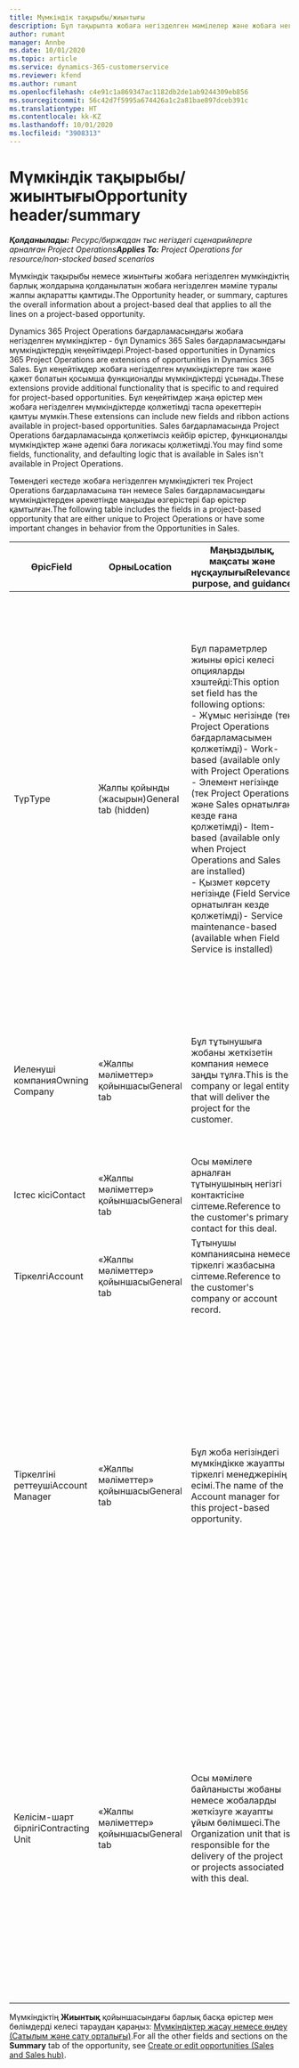 ```yaml
---
title: Мүмкіндік тақырыбы/жиынтығы
description: Бұл тақырыпта жобаға негізделген мәмілелер және жобаға негізделген мүмкіндік жолдары туралы ақпарат берілген.
author: rumant
manager: Annbe
ms.date: 10/01/2020
ms.topic: article
ms.service: dynamics-365-customerservice
ms.reviewer: kfend
ms.author: rumant
ms.openlocfilehash: c4e91c1a869347ac1182db2de1ab9244309eb856
ms.sourcegitcommit: 56c42d7f5995a674426a1c2a81bae897dceb391c
ms.translationtype: HT
ms.contentlocale: kk-KZ
ms.lasthandoff: 10/01/2020
ms.locfileid: "3908313"
---
```

# <a name="opportunity-headersummary"></a><span data-ttu-id="247b5-103">Мүмкіндік тақырыбы/жиынтығы</span><span class="sxs-lookup"><span data-stu-id="247b5-103">Opportunity header/summary</span></span>

<span data-ttu-id="247b5-104">_**Қолданылады:** Ресурс/биржадан тыс негіздегі сценарийлерге арналған Project Operations_</span><span class="sxs-lookup"><span data-stu-id="247b5-104">_**Applies To:** Project Operations for resource/non-stocked based scenarios_</span></span>


<span data-ttu-id="247b5-105">Мүмкіндік тақырыбы немесе жиынтығы жобаға негізделген мүмкіндіктің барлық жолдарына қолданылатын жобаға негізделген мәміле туралы жалпы ақпаратты қамтиды.</span><span class="sxs-lookup"><span data-stu-id="247b5-105">The Opportunity header, or summary, captures the overall information about a project-based deal that applies to all the lines on a project-based opportunity.</span></span>

<span data-ttu-id="247b5-106">Dynamics 365 Project Operations бағдарламасындағы жобаға негізделген мүмкіндіктер - бұл Dynamics 365 Sales бағдарламасындағы мүмкіндіктердің кеңейтімдері.</span><span class="sxs-lookup"><span data-stu-id="247b5-106">Project-based opportunities in Dynamics 365 Project Operations are extensions of opportunities in Dynamics 365 Sales.</span></span> <span data-ttu-id="247b5-107">Бұл кеңейтімдер жобаға негізделген мүмкіндіктерге тән және қажет болатын қосымша функционалды мүмкіндіктерді ұсынады.</span><span class="sxs-lookup"><span data-stu-id="247b5-107">These extensions provide additional functionality that is specific to and required for project-based opportunities.</span></span> <span data-ttu-id="247b5-108">Бұл кеңейтімдер жаңа өрістер мен жобаға негізделген мүмкіндіктерде қолжетімді таспа әрекеттерін қамтуы мүмкін.</span><span class="sxs-lookup"><span data-stu-id="247b5-108">These extensions can include new fields and ribbon actions available in project-based opportunities.</span></span> <span data-ttu-id="247b5-109">Sales бағдарламасында Project Operations бағдарламасында қолжетімсіз кейбір өрістер, функционалды мүмкіндіктер және әдепкі баға логикасы қолжетімді.</span><span class="sxs-lookup"><span data-stu-id="247b5-109">You may find some fields, functionality, and defaulting logic that is available in Sales isn't available in Project Operations.</span></span>

<span data-ttu-id="247b5-110">Төмендегі кестеде жобаға негізделген мүмкіндіктегі тек Project Operations бағдарламасына тән немесе Sales бағдарламасындағы мүмкіндіктерден әрекетінде маңызды өзгерістері бар өрістер қамтылған.</span><span class="sxs-lookup"><span data-stu-id="247b5-110">The following table includes the fields in a project-based opportunity that are either unique to Project Operations or have some important changes in behavior from the Opportunities in Sales.</span></span>

| <span data-ttu-id="247b5-111">**Өріс**</span><span class="sxs-lookup"><span data-stu-id="247b5-111">**Field**</span></span> | <span data-ttu-id="247b5-112">**Орны**</span><span class="sxs-lookup"><span data-stu-id="247b5-112">**Location**</span></span> | <span data-ttu-id="247b5-113">**Маңыздылық, мақсаты және нұсқаулығы**</span><span class="sxs-lookup"><span data-stu-id="247b5-113">**Relevance, purpose, and guidance**</span></span> | <span data-ttu-id="247b5-114">**Төменгі әсер**</span><span class="sxs-lookup"><span data-stu-id="247b5-114">**Downstream impact**</span></span> |
| --- | --- | --- | --- |
| <span data-ttu-id="247b5-115">Түр</span><span class="sxs-lookup"><span data-stu-id="247b5-115">Type</span></span> | <span data-ttu-id="247b5-116">Жалпы қойынды (жасырын)</span><span class="sxs-lookup"><span data-stu-id="247b5-116">General tab (hidden)</span></span> | <span data-ttu-id="247b5-117">Бұл параметрлер жиыны өрісі келесі опцияларды хэштейді:</span><span class="sxs-lookup"><span data-stu-id="247b5-117">This option set field has the following options:</span></span></br><span data-ttu-id="247b5-118">- Жұмыс негізінде (тек Project Operations бағдарламасымен қолжетімді)</span><span class="sxs-lookup"><span data-stu-id="247b5-118">- Work-based (available only with Project Operations)</span></span></br><span data-ttu-id="247b5-119">- Элемент негізінде (тек Project Operations және Sales орнатылған кезде ғана қолжетімді)</span><span class="sxs-lookup"><span data-stu-id="247b5-119">- Item-based (available only when Project Operations and Sales are installed)</span></span></br><span data-ttu-id="247b5-120">- Қызмет көрсету негізінде (Field Service орнатылған кезде қолжетімді)</span><span class="sxs-lookup"><span data-stu-id="247b5-120">- Service maintenance-based (available when Field Service is installed)</span></span> | <span data-ttu-id="247b5-121">Project Operations бағдарламасын пайдаланған кезде, бұл өрістің мәні автоматты түрде мүмкіндікті жоба негізінде жіктейтін **Жұмыс негізінде** мәніне орнатылады.</span><span class="sxs-lookup"><span data-stu-id="247b5-121">When you use Project Operations, this field value is automatically set to **Work-based** which classifies the Opportunity as project-based.</span></span> <span data-ttu-id="247b5-122">Осы мәміле үшін алдағы сатылым процестеріндегі барлық жобаға тән кеңейтімдер мен функционалды мүмкіндікті іске қосу үшін мүмкіндік жобаға негізделген болуы қажет.</span><span class="sxs-lookup"><span data-stu-id="247b5-122">An Opportunity should be project-based to enable all project-specific extensions and functionality in the downstream sales process for this deal.</span></span> |
| <span data-ttu-id="247b5-123">Иеленуші компания</span><span class="sxs-lookup"><span data-stu-id="247b5-123">Owning Company</span></span> | <span data-ttu-id="247b5-124">«Жалпы мәліметтер» қойыншасы</span><span class="sxs-lookup"><span data-stu-id="247b5-124">General tab</span></span> | <span data-ttu-id="247b5-125">Бұл тұтынушыға жобаны жеткізетін компания немесе заңды тұлға.</span><span class="sxs-lookup"><span data-stu-id="247b5-125">This is the company or legal entity that will deliver the project for the customer.</span></span> | <span data-ttu-id="247b5-126">Бұл өріс туралы ақпарат осы Мүмкіндіктен жасалған Жобаның баға ұсынысының сәйкес өрісіне көшіріледі.</span><span class="sxs-lookup"><span data-stu-id="247b5-126">This field information will be copied to the corresponding field on the Project quote that is created from this Opportunity.</span></span> |
| <span data-ttu-id="247b5-127">Істес кісі</span><span class="sxs-lookup"><span data-stu-id="247b5-127">Contact</span></span> | <span data-ttu-id="247b5-128">«Жалпы мәліметтер» қойыншасы</span><span class="sxs-lookup"><span data-stu-id="247b5-128">General tab</span></span> | <span data-ttu-id="247b5-129">Осы мәмілеге арналған тұтынушының негізгі контактісіне сілтеме.</span><span class="sxs-lookup"><span data-stu-id="247b5-129">Reference to the customer's primary contact for this deal.</span></span> | |
| <span data-ttu-id="247b5-130">Тіркелгі</span><span class="sxs-lookup"><span data-stu-id="247b5-130">Account</span></span> | <span data-ttu-id="247b5-131">«Жалпы мәліметтер» қойыншасы</span><span class="sxs-lookup"><span data-stu-id="247b5-131">General tab</span></span> | <span data-ttu-id="247b5-132">Тұтынушы компаниясына немесе тіркелгі жазбасына сілтеме.</span><span class="sxs-lookup"><span data-stu-id="247b5-132">Reference to the customer's company or account record.</span></span> | |
| <span data-ttu-id="247b5-133">Тіркелгіні реттеуші</span><span class="sxs-lookup"><span data-stu-id="247b5-133">Account Manager</span></span> | <span data-ttu-id="247b5-134">«Жалпы мәліметтер» қойыншасы</span><span class="sxs-lookup"><span data-stu-id="247b5-134">General tab</span></span> | <span data-ttu-id="247b5-135">Бұл жоба негізіндегі мүмкіндікке жауапты тіркелгі менеджерінің есімі.</span><span class="sxs-lookup"><span data-stu-id="247b5-135">The name of the Account manager for this project-based opportunity.</span></span> | <span data-ttu-id="247b5-136">Тіркелгі менеджері осы жобаны аяқтау арқылы тұтынушымен қарым-қатынасты басқаруға жауапты.</span><span class="sxs-lookup"><span data-stu-id="247b5-136">The Account manager is responsible for managing the relationship with the customer through the completion of this project.</span></span> <span data-ttu-id="247b5-137">Тіркелгі менеджерімен байланыстырылған тіркелетін ресурстардың жазбасына сүйене отырып, келісім-шарт бірлігі әдепкі мәнді қабылдайды.</span><span class="sxs-lookup"><span data-stu-id="247b5-137">Based on the bookable resource record tied to the Account manager, the contracting unit is defaulted.</span></span> |
| <span data-ttu-id="247b5-138">Келісім-шарт бірлігі</span><span class="sxs-lookup"><span data-stu-id="247b5-138">Contracting Unit</span></span> | <span data-ttu-id="247b5-139">«Жалпы мәліметтер» қойыншасы</span><span class="sxs-lookup"><span data-stu-id="247b5-139">General tab</span></span> | <span data-ttu-id="247b5-140">Осы мәмілеге байланысты жобаны немесе жобаларды жеткізуге жауапты ұйым бөлімшесі.</span><span class="sxs-lookup"><span data-stu-id="247b5-140">The Organization unit that is responsible for the delivery of the project or projects associated with this deal.</span></span> | <span data-ttu-id="247b5-141">Келісім-шарт бөлімшесі - бұл мәміле жабылғаннан кейін жоба(лар)ды аяқтайтын компанияның бөлімі.</span><span class="sxs-lookup"><span data-stu-id="247b5-141">The contracting unit is the division of the company that will complete the project(s) after the deal is closed.</span></span> <span data-ttu-id="247b5-142">Әрбір келісім-шартқа отыратын бөлімшенің валютасы бар және ол валюта жоба барысында болжалды және нақты құн туралы есеп беру үшін қолданылады.</span><span class="sxs-lookup"><span data-stu-id="247b5-142">Every contracting unit has a currency, and this currency is used to report estimated and actual costs incurred during the project.</span></span> |

<span data-ttu-id="247b5-143">Мүмкіндіктің **Жиынтық** қойыншасындағы барлық басқа өрістер мен бөлімдерді келесі тараудан қараңыз: [Мүмкіндіктер жасау немесе өңдеу (Сатылым және сату орталығы)](https://docs.microsoft.com/dynamics365/sales-enterprise/create-edit-opportunity-sales).</span><span class="sxs-lookup"><span data-stu-id="247b5-143">For all the other fields and sections on the **Summary** tab of the opportunity, see [Create or edit opportunities (Sales and Sales hub)](https://docs.microsoft.com/dynamics365/sales-enterprise/create-edit-opportunity-sales).</span></span>
